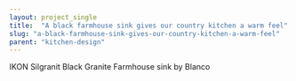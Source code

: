 ```yaml
---
layout: project_single
title:  "A black farmhouse sink gives our country kitchen a warm feel"
slug: "a-black-farmhouse-sink-gives-our-country-kitchen-a-warm-feel"
parent: "kitchen-design"
---
```

IKON Silgranit Black Granite Farmhouse sink by Blanco